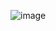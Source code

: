 ![image](https://user-images.githubusercontent.com/43002915/142753927-479ef02f-a40b-4cdc-919e-bf5cc64d668a.png)
